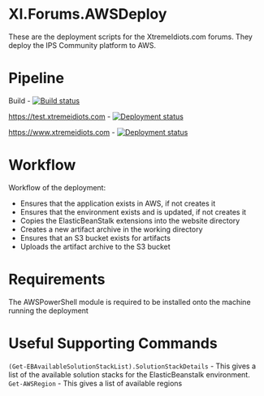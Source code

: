 # XI.Forums.AWSDeploy
These are the deployment scripts for the XtremeIdiots.com forums. They deploy the IPS Community platform to AWS.

# Pipeline
Build - [![Build status](https://dev.azure.com/frasermolyneux/XI/_apis/build/status/XI.Forums.Website)](https://dev.azure.com/frasermolyneux/XI/_build/latest?definitionId=64)

https://test.xtremeidiots.com - [![Deployment status](https://vsrm.dev.azure.com/frasermolyneux/_apis/public/Release/badge/9a8cd583-aad3-46f3-a863-a768e462a8fe/1/1)](https://test.xtremeidiots.com)

https://www.xtremeidiots.com - [![Deployment status](https://vsrm.dev.azure.com/frasermolyneux/_apis/public/Release/badge/9a8cd583-aad3-46f3-a863-a768e462a8fe/1/2)](https://www.xtremeidiots.com)

# Workflow
Workflow of the deployment: 
- Ensures that the application exists in AWS, if not creates it
- Ensures that the environment exists and is updated, if not creates it
- Copies the ElasticBeanStalk extensions into the website directory
- Creates a new artifact archive in the working directory
- Ensures that an S3 bucket exists for artifacts
- Uploads the artifact archive to the S3 bucket

# Requirements
The AWSPowerShell module is required to be installed onto the machine running the deployment

# Useful Supporting Commands
`(Get-EBAvailableSolutionStackList).SolutionStackDetails` - This gives a list of the available solution stacks for the ElasticBeanstalk environment.
`Get-AWSRegion` - This gives a list of available regions